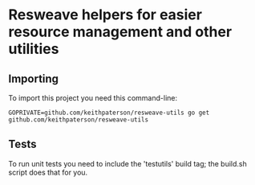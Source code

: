 # Resweave helpers for easier resource management and other utilities

## Importing

To import this project you need this command-line:
```
GOPRIVATE=github.com/keithpaterson/resweave-utils go get github.com/keithpaterson/resweave-utils
```

## Tests

To run unit tests you need to include the 'testutils' build tag; the build.sh script does that for you.

